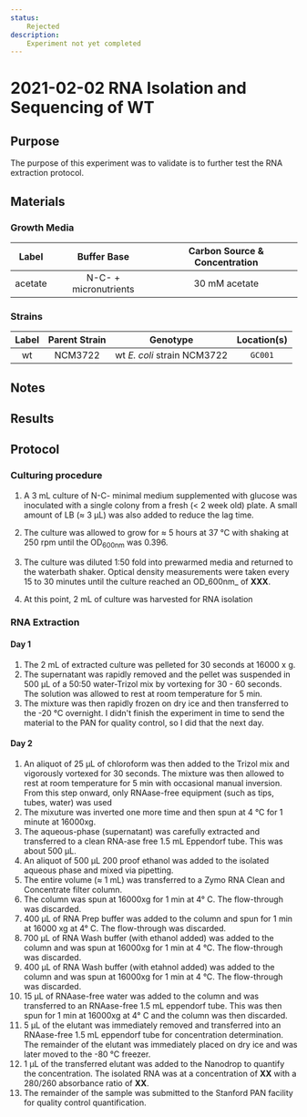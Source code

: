 ```yaml
---
status:
    Rejected
description:
    Experiment not yet completed
---
```



# 2021-02-02 RNA Isolation and Sequencing of WT

## Purpose
The purpose of this experiment was to validate is to further test the RNA 
extraction protocol.  

## Materials

### Growth Media
| **Label** | **Buffer Base** | **Carbon Source & Concentration** |
|:--:|:--:|:--:|
| acetate | N-C- + micronutrients | 30 mM acetate |

### Strains 
| **Label** | **Parent Strain**|  **Genotype** | **Location(s)**|
|:--: | :--:| :--:| :--:|
| wt | NCM3722 | wt *E. coli* strain NCM3722 | `GC001`|

## Notes 

## Results

## Protocol

### Culturing procedure
1. A 3 mL culture of N-C- minimal medium supplemented with glucose was inoculated 
with a single colony from a fresh (< 2 week old) plate. A small amount of LB (≈ 3 µL)
was also added to reduce the lag time. 

2. The culture was allowed to grow for ≈ 5 hours at 37 °C with shaking at 250 rpm
until the OD<sub>600nm</sub> was 0.396. 

3. The culture was diluted 1:50 fold into prewarmed media and returned to the
waterbath shaker. Optical density measurements were taken every 15 to 30 minutes 
until the culture reached an OD_600nm_ of **XXX**.

4. At this point, 2 mL of culture was harvested for RNA isolation

### RNA Extraction
#### Day 1
1. The 2 mL of extracted culture was pelleted for 30 seconds at 16000 x g.
2. The supernatant was rapidly removed and the pellet was suspended in 500 µL of 
a 50:50 water-Trizol mix by vortexing for 30 - 60 seconds. The solution was 
allowed to rest at room temperature for 5 min.
3. The mixture was then rapidly frozen on dry ice and then transferred to the -20 °C overnight. I didn't finish the experiment in time to send the material to the PAN for quality control, so I did that the next day. 

#### Day 2
1. An aliquot of 25 µL of chloroform was then added to the Trizol mix and vigorously 
vortexed for 30 seconds. The mixture was then allowed to rest at room temperature 
for 5 min with occasional manual inversion. From this step onward, only RNAase-free 
equipment (such as tips, tubes, water) was used
2. The mixuture was inverted one more time and then spun at 4 °C for 1 minute at 
16000xg.
3. The aqueous-phase (supernatant) was carefully extracted and transferred to
a clean RNA-ase free 1.5 mL Eppendorf tube. This was about 500 µL.
4. An aliquot of 500 µL 200 proof ethanol was added to the isolated aqueous phase 
and mixed via pipetting. 
5. The entire volume (≈ 1 mL) was transferred to a Zymo RNA Clean and Concentrate 
filter column.
6. The column was spun at 16000xg for 1 min at 4° C. The flow-through was discarded.
7. 400 µL of RNA Prep buffer was added to the column and spun for 1 min at 16000 xg 
at 4° C. The flow-through was discarded.
8. 700 µL of RNA Wash buffer (with ethanol added) was added to the column and was 
spun at 16000xg for 1 min at 4 °C. The flow-through was discarded.
9. 400 µL of RNA Wash buffer (with etahnol added) was added to the column and 
was spun at 16000xg for 1 min at 4 °C. The flow-through was discarded.
10. 15 µL of RNAase-free water was added to the column and was transferred to an 
RNAase-free 1.5 mL eppendorf tube. This was then spun for 1 min at 
16000xg at 4° C and the column was then discarded. 
11. 5 µL of the elutant was immediately removed and transferred into an RNAase-free
1.5 mL eppendorf tube for concentration determination. The remainder of the elutant
was immediately placed on dry ice and was later moved to the -80 °C freezer.
12. 1 µL of the transferred elutant was added to the Nanodrop to quantify the 
concentration. The isolated RNA was at a concentration of **XX** with 
a 280/260 absorbance ratio of **XX**.
13. The remainder of the sample was submitted to the Stanford PAN facility for 
quality control quantification.